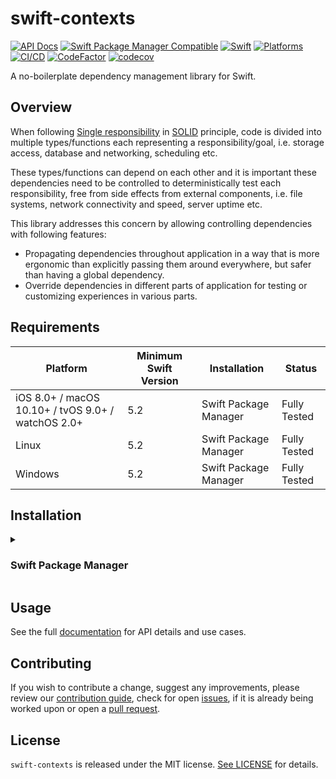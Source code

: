 # swift-contexts

[![API Docs](http://img.shields.io/badge/Read_the-docs-2196f3.svg)](https://swiftylab.github.io/swift-contexts/documentation/Contexts/)
[![Swift Package Manager Compatible](https://img.shields.io/github/v/tag/SwiftyLab/swift-contexts?label=SPM&color=orange)](https://badge.fury.io/gh/SwiftyLab%2Fswift-contexts)
[![Swift](https://img.shields.io/badge/Swift-5.2+-orange)](https://img.shields.io/badge/Swift-5-DE5D43)
[![Platforms](https://img.shields.io/badge/Platforms-all-sucess)](https://img.shields.io/badge/Platforms-all-sucess)
[![CI/CD](https://github.com/SwiftyLab/swift-contexts/actions/workflows/main.yml/badge.svg)](https://github.com/SwiftyLab/swift-contexts/actions/workflows/main.yml)
[![CodeFactor](https://www.codefactor.io/repository/github/swiftylab/swift-contexts/badge)](https://www.codefactor.io/repository/github/swiftylab/swift-contexts)
[![codecov](https://codecov.io/gh/SwiftyLab/swift-contexts/branch/main/graph/badge.svg?token=XcGO9JCN9Q)](https://codecov.io/gh/SwiftyLab/swift-contexts)
<!-- [![CodeQL](https://github.com/SwiftyLab/swift-contexts/actions/workflows/codeql-analysis.yml/badge.svg?event=schedule)](https://github.com/SwiftyLab/swift-contexts/actions/workflows/codeql-analysis.yml) -->

A no-boilerplate dependency management library for Swift.

## Overview

When following [Single responsibility](https://en.wikipedia.org/wiki/Single-responsibility_principle) in [SOLID](https://en.wikipedia.org/wiki/SOLID) principle, code is divided into multiple types/functions each representing a responsibility/goal, i.e. storage access, database and networking, scheduling etc.

These types/functions can depend on each other and it is important these dependencies need to be controlled to deterministically test each responsibility, free from side effects from external components, i.e. file systems, network connectivity and speed, server uptime etc.

This library addresses this concern by allowing controlling dependencies with following features:

- Propagating dependencies throughout application in a way that is more ergonomic than explicitly passing them around everywhere, but safer than having a global dependency.
- Override dependencies in different parts of application for testing or customizing experiences in various parts.

## Requirements

| Platform | Minimum Swift Version | Installation | Status |
| --- | --- | --- | --- |
| iOS 8.0+ / macOS 10.10+ / tvOS 9.0+ / watchOS 2.0+ | 5.2 | Swift Package Manager | Fully Tested |
| Linux | 5.2 | Swift Package Manager | Fully Tested |
| Windows | 5.2 | Swift Package Manager | Fully Tested |

## Installation

<details>
  <summary><h3>Swift Package Manager</h3></summary>

The [Swift Package Manager](https://swift.org/package-manager/) is a tool for automating the distribution of Swift code and is integrated into the `swift` compiler.

Once you have your Swift package set up, adding `swift-contexts` as a dependency is as easy as adding it to the `dependencies` value of your `Package.swift`.

```swift
.package(url: "https://github.com/SwiftyLab/swift-contexts.git", from: "1.0.0"),
```

Then you can add the `Contexts` module product as dependency to the `target`s of your choosing, by adding it to the `dependencies` value of your `target`s.

```swift
.product(name: "Contexts", package: "swift-contexts"),
```

</details>

## Usage

See the full [documentation](https://swiftylab.github.io/swift-contexts/documentation/Contexts/) for API details and use cases.

## Contributing

If you wish to contribute a change, suggest any improvements,
please review our [contribution guide](CONTRIBUTING.md),
check for open [issues](https://github.com/SwiftyLab/swift-contexts/issues), if it is already being worked upon
or open a [pull request](https://github.com/SwiftyLab/swift-contexts/pulls).

## License

`swift-contexts` is released under the MIT license. [See LICENSE](LICENSE) for details.
